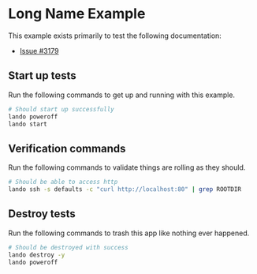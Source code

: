 Long Name Example
=================

This example exists primarily to test the following documentation:

* [Issue #3179](https://github.com/lando/lando/issues/3179)

Start up tests
--------------

Run the following commands to get up and running with this example.

```bash
# Should start up successfully
lando poweroff
lando start
```

Verification commands
---------------------

Run the following commands to validate things are rolling as they should.

```bash
# Should be able to access http
lando ssh -s defaults -c "curl http://localhost:80" | grep ROOTDIR
```

Destroy tests
-------------

Run the following commands to trash this app like nothing ever happened.

```bash
# Should be destroyed with success
lando destroy -y
lando poweroff
```

